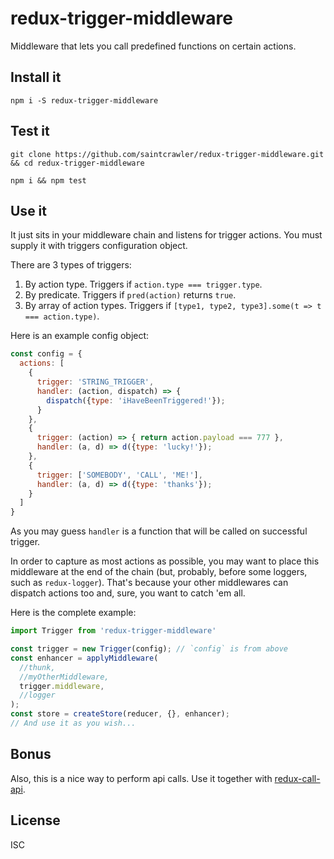 redux-trigger-middleware
========================

Middleware that lets you call predefined functions on certain actions.

Install it
----------

`npm i -S redux-trigger-middleware`

Test it
-------

`git clone https://github.com/saintcrawler/redux-trigger-middleware.git && cd redux-trigger-middleware`

`npm i && npm test`

Use it
------

It just sits in your middleware chain and listens for trigger actions. You must supply it with triggers configuration object. 

There are 3 types of triggers:
  1. By action type. Triggers if `action.type === trigger.type`.
  2. By predicate. Triggers if `pred(action)` returns `true`.
  3. By array of action types. Triggers if `[type1, type2, type3].some(t => t === action.type)`.

Here is an example config object:

```javascript
const config = {
  actions: [
    {
      trigger: 'STRING_TRIGGER',
      handler: (action, dispatch) => {
        dispatch({type: 'iHaveBeenTriggered!'});
      }
    },
    {
      trigger: (action) => { return action.payload === 777 },
      handler: (a, d) => d({type: 'lucky!'});
    },
    {
      trigger: ['SOMEBODY', 'CALL', 'ME!'],
      handler: (a, d) => d({type: 'thanks'});
    }
  ]
}
```

As you may guess `handler` is a function that will be called on successful trigger.

In order to capture as most actions as possible, you may want to place this middleware at the end of the chain (but, probably, before some loggers, such as `redux-logger`). That's because your other middlewares can dispatch actions too and, sure, you want to catch 'em all.

Here is the complete example:

```javascript
import Trigger from 'redux-trigger-middleware'

const trigger = new Trigger(config); // `config` is from above
const enhancer = applyMiddleware(
  //thunk,
  //myOtherMiddleware,
  trigger.middleware,
  //logger
);
const store = createStore(reducer, {}, enhancer);
// And use it as you wish...
```

Bonus
-----

Also, this is a nice way to perform api calls. Use it together with [redux-call-api](https://github.com/saintcrawler/redux-call-api).


License
-------
ISC